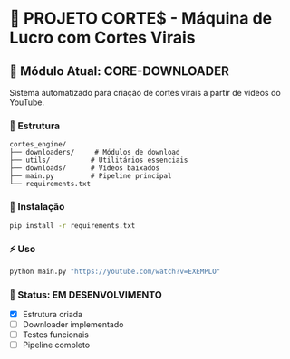 # 🎯 PROJETO CORTE$ - Máquina de Lucro com Cortes Virais

## 🚀 Módulo Atual: CORE-DOWNLOADER

Sistema automatizado para criação de cortes virais a partir de vídeos do YouTube.

### 📁 Estrutura
```
cortes_engine/
├── downloaders/     # Módulos de download
├── utils/          # Utilitários essenciais  
├── downloads/      # Vídeos baixados
├── main.py         # Pipeline principal
└── requirements.txt
```

### 🔧 Instalação
```bash
pip install -r requirements.txt
```

### ⚡ Uso
```bash
python main.py "https://youtube.com/watch?v=EXEMPLO"
```

### 🎯 Status: EM DESENVOLVIMENTO
- [x] Estrutura criada
- [ ] Downloader implementado
- [ ] Testes funcionais
- [ ] Pipeline completo
